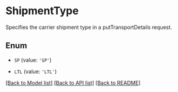 # ShipmentType

Specifies the carrier shipment type in a putTransportDetails request.

## Enum

* `SP` (value: `'SP'`)

* `LTL` (value: `'LTL'`)

[[Back to Model list]](../README.md#documentation-for-models) [[Back to API list]](../README.md#documentation-for-api-endpoints) [[Back to README]](../README.md)


